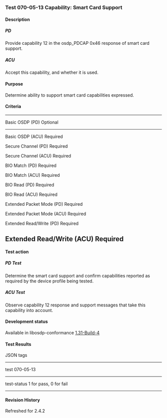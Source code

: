 ### Test 070-05-13 Capability: Smart Card Support

#### Description

##### PD

Provide capability 12 in the osdp_PDCAP 0x46 response of smart card
support.

##### ACU

Accept this capability, and whether it is used.

#### Purpose

Determine ability to support smart card capabilities expressed.

#### Criteria

  -----------------------------------------------------------------------
  Basic OSDP (PD)                     Optional
  ----------------------------------- -----------------------------------
  Basic OSDP (ACU)                    Required

  Secure Channel (PD)                 Required

  Secure Channel (ACU)                Required

  BIO Match (PD)                      Required

  BIO Match (ACU)                     Required

  BIO Read (PD)                       Required

  BIO Read (ACU)                      Required

  Extended Packet Mode (PD)           Required

  Extended Packet Mode (ACU)          Required

  Extended Read/Write (PD)            Required

  Extended Read/Write (ACU)           Required
  -----------------------------------------------------------------------

#### Test action

##### PD Test

Determine the smart card support and confirm capabilities reported as
required by the device profile being tested.

##### ACU Test

Observe capability 12 response and support messages that take this
capability into account.

#### Development status

Available in libosdp-conformance
[1.31-Build-4](https://github.com/Security-Industry-Association/libosdp-conformance/releases/tag/1.31-4)

#### Test Results

JSON tags

  -----------------------------------------------------------------------
  test                                070-05-13
  ----------------------------------- -----------------------------------
  test-status                         1 for pass, 0 for fail

  -----------------------------------------------------------------------

#### Revision History

Refreshed for 2.4.2

